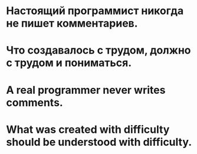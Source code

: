 # Настоящий программист никогда не пишет комментариев.
# Что создавалось с трудом, должно с трудом и пониматься.
# A real programmer never writes comments.
# What was created with difficulty should be understood with difficulty. 